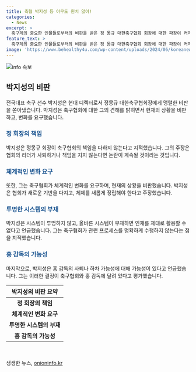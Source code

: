 ```yaml
---
title: 축협 박지성 등 아무도 원치 않아!
categories:
  - News
excerpt: >
  축구계의 중요한 인물들로부터의 비판을 받은 정 몽규 대한축구협회 회장에 대한 파장이 커지고 있다. 전국대표 축구 선수이자 현 현대 디렉터를 맡고 있는 박지성은 정 회장의 사퇴를 촉구하는 목소리에 동참했다. 그는 협회의 체제 무너짐을 지적하며, 신뢰와 체계를 회복해야 한다고 강조했다. 또한, 협회의 투명하지 않은 행정 절차와 지도자들에 대한 불만을 털어놓았다. 정 몽규 회장의 책임에 대한 논란은 계속될 전망인 가운데, 이번 사태가 축구계 내의 변화를 불러올 가능성도 제기되고 있다.
feature_text: >
  축구계의 중요한 인물들로부터의 비판을 받은 정 몽규 대한축구협회 회장에 대한 파장이 커지고 있다. 전국대표 축구 선수이자 현 현대 디렉터를 맡고 있는 박지성은 정 회장의 사퇴를 촉구하는 목소리에 동참했다. 그는 협회의 체제 무너짐을 지적하며, 신뢰와 체계를 회복해야 한다고 강조했다. 또한, 협회의 투명하지 않은 행정 절차와 지도자들에 대한 불만을 털어놓았다. 정 몽규 회장의 책임에 대한 논란은 계속될 전망인 가운데, 이번 사태가 축구계 내의 변화를 불러올 가능성도 제기되고 있다.
image: 'https://www.behealthy4u.com/wp-content/uploads/2024/06/koreanews.jpg'
---
```


<p><img src="https://www.behealthy4u.com/wp-content/uploads/2024/06/koreanews.jpg" alt="info 속보" /></p>

<h2 data-ke-size="size26">박지성의 비판</h2>

<p data-ke-size="size16">전국대표 축구 선수 박지성은 현대 디렉터로서 정몽규 대한축구협회장에게 맹렬한 비판을 쏟아냈습니다. 박지성은 축구협회에 대한 그의 견해를 밝히면서 현재의 상황을 비판하고, 변화를 요구했습니다.</p>

<h3><b><span style="color: #1a5490;">정 회장의 책임</span></b></h3>

<p data-ke-size="size16">박지성은 정몽규 회장이 축구협회의 책임을 다하지 않는다고 지적했습니다. 그의 주장은 협회의 리더가 사퇴하거나 책임을 지지 않는다면 논란이 계속될 것이라는 것입니다.</p>

<h3><b><span style="color: #1a5490;">체계적인 변화 요구</span></b></h3>

<p data-ke-size="size16">또한, 그는 축구협회가 체계적인 변화를 요구하며, 현재의 상황을 비판했습니다. 박지성은 협회가 새로운 기반을 다지고, 체제를 새롭게 정립해야 한다고 주장했습니다.</p>

<h3><b><span style="color: #1a5490;">투명한 시스템의 부재</span></b></h3>

<p data-ke-size="size16">박지성은 시스템이 투명하지 않고, 올바른 시스템이 부재하면 인재를 제대로 활용할 수 없다고 언급했습니다. 그는 축구협회가 관련 프로세스를 명확하게 수행하지 않는다는 점을 지적했습니다.</p>

<h3><b><span style="color: #1a5490;">홍 감독의 가능성</span></b></h3>

<p data-ke-size="size16">마지막으로, 박지성은 홍 감독의 사퇴나 하차 가능성에 대해 가능성이 있다고 언급했습니다. 그는 이러한 결정이 축구협회와 홍 감독에 달려 있다고 평가했습니다.</p>

<table>
    <thead>
        <tr>
            <th><b>박지성의 비판 요약</b></th>
        </tr>
    </thead>
    <tbody>
        <tr>
            <td style="text-align: center; height: 17px;"><b>정 회장의 책임</b></td>
        </tr>
        <tr>
            <td style="text-align: center; height: 17px;"><b>체계적인 변화 요구</b></td>
        </tr>
        <tr>
            <td style="text-align: center; height: 17px;"><b>투명한 시스템의 부재</b></td>
        </tr>
        <tr>
            <td style="text-align: center; height: 17px;"><b>홍 감독의 가능성</b></td>
        </tr>
    </tbody>
</table>

<p data-ke-size="size16">&nbsp;</p>
생생한 뉴스, <a href="https://onioninfo.kr" rel="dofollow">onioninfo.kr</a>


